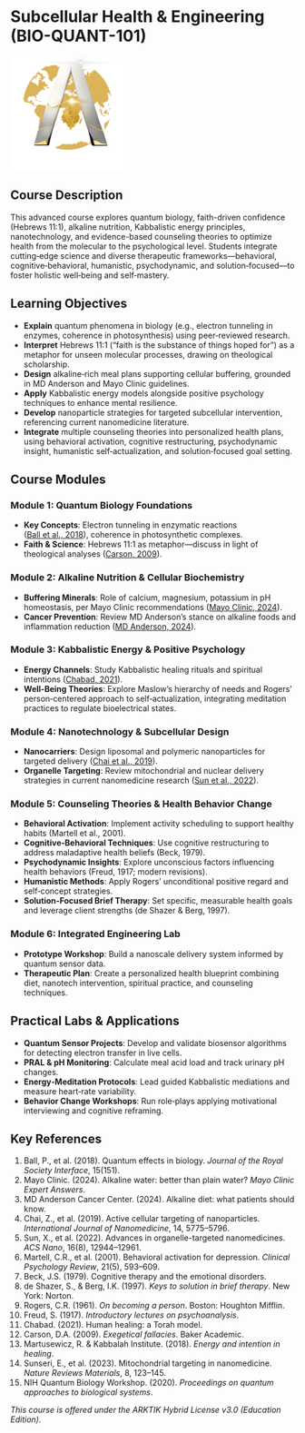 # Subcellular Health & Engineering (BIO-QUANT-101)
<img src="../../assets/ARKTIK%20Logo.png" alt="ARKTIK Logo" width="200">


## Course Description

This advanced course explores quantum biology, faith-driven confidence (Hebrews 11:1), alkaline nutrition, Kabbalistic energy principles, nanotechnology, and evidence-based counseling theories to optimize health from the molecular to the psychological level. Students integrate cutting‑edge science and diverse therapeutic frameworks—behavioral, cognitive‑behavioral, humanistic, psychodynamic, and solution‑focused—to foster holistic well‑being and self‑mastery.

## Learning Objectives

* **Explain** quantum phenomena in biology (e.g., electron tunneling in enzymes, coherence in photosynthesis) using peer‑reviewed research.
* **Interpret** Hebrews 11:1 (“faith is the substance of things hoped for”) as a metaphor for unseen molecular processes, drawing on theological scholarship.
* **Design** alkaline‑rich meal plans supporting cellular buffering, grounded in MD Anderson and Mayo Clinic guidelines.
* **Apply** Kabbalistic energy models alongside positive psychology techniques to enhance mental resilience.
* **Develop** nanoparticle strategies for targeted subcellular intervention, referencing current nanomedicine literature.
* **Integrate** multiple counseling theories into personalized health plans, using behavioral activation, cognitive restructuring, psychodynamic insight, humanistic self‑actualization, and solution‑focused goal setting.

## Course Modules

### Module 1: Quantum Biology Foundations

* **Key Concepts**: Electron tunneling in enzymatic reactions ([Ball et al., 2018](https://royalsocietypublishing.org/doi/10.1098/rsif.2018.0640)), coherence in photosynthetic complexes.
* **Faith & Science**: Hebrews 11:1 as metaphor—discuss in light of theological analyses ([Carson, 2009](https://academic.logos.com/bible/?query=Hebrews%2011:1)).

### Module 2: Alkaline Nutrition & Cellular Biochemistry

* **Buffering Minerals**: Role of calcium, magnesium, potassium in pH homeostasis, per Mayo Clinic recommendations ([Mayo Clinic, 2024](https://www.mayoclinic.org/healthy-lifestyle/nutrition-and-healthy-eating/expert-answers/alkaline-water/faq-20058029)).
* **Cancer Prevention**: Review MD Anderson’s stance on alkaline foods and inflammation reduction ([MD Anderson, 2024](https://www.mdanderson.org/cancerwise/alkaline-diet--what-cancer-patients-should-know.h00-159223356.html)).

### Module 3: Kabbalistic Energy & Positive Psychology

* **Energy Channels**: Study Kabbalistic healing rituals and spiritual intentions ([Chabad, 2021](https://www.chabad.org/kabbalah/article_cdo/aid/380341)).
* **Well‑Being Theories**: Explore Maslow’s hierarchy of needs and Rogers’ person‑centered approach to self‑actualization, integrating meditation practices to regulate bioelectrical states.

### Module 4: Nanotechnology & Subcellular Design

* **Nanocarriers**: Design liposomal and polymeric nanoparticles for targeted delivery ([Chai et al., 2019](https://www.ncbi.nlm.nih.gov/pmc/articles/PMC6836276)).
* **Organelle Targeting**: Review mitochondrial and nuclear delivery strategies in current nanomedicine research ([Sun et al., 2022](https://www.ncbi.nlm.nih.gov/pmc/articles/PMC9142986)).

### Module 5: Counseling Theories & Health Behavior Change

* **Behavioral Activation**: Implement activity scheduling to support healthy habits (Martell et al., 2001).
* **Cognitive‑Behavioral Techniques**: Use cognitive restructuring to address maladaptive health beliefs (Beck, 1979).
* **Psychodynamic Insights**: Explore unconscious factors influencing health behaviors (Freud, 1917; modern revisions).
* **Humanistic Methods**: Apply Rogers’ unconditional positive regard and self‑concept strategies.
* **Solution‑Focused Brief Therapy**: Set specific, measurable health goals and leverage client strengths (de Shazer & Berg, 1997).

### Module 6: Integrated Engineering Lab

* **Prototype Workshop**: Build a nanoscale delivery system informed by quantum sensor data.
* **Therapeutic Plan**: Create a personalized health blueprint combining diet, nanotech intervention, spiritual practice, and counseling techniques.

## Practical Labs & Applications

* **Quantum Sensor Projects**: Develop and validate biosensor algorithms for detecting electron transfer in live cells.
* **PRAL & pH Monitoring**: Calculate meal acid load and track urinary pH changes.
* **Energy‑Meditation Protocols**: Lead guided Kabbalistic mediations and measure heart‑rate variability.
* **Behavior Change Workshops**: Run role‑plays applying motivational interviewing and cognitive reframing.

## Key References

1. Ball, P., et al. (2018). Quantum effects in biology. *Journal of the Royal Society Interface*, 15(151).
2. Mayo Clinic. (2024). Alkaline water: better than plain water? *Mayo Clinic Expert Answers*.
3. MD Anderson Cancer Center. (2024). Alkaline diet: what patients should know.
4. Chai, Z., et al. (2019). Active cellular targeting of nanoparticles. *International Journal of Nanomedicine*, 14, 5775–5796.
5. Sun, X., et al. (2022). Advances in organelle-targeted nanomedicines. *ACS Nano*, 16(8), 12944–12961.
6. Martell, C.R., et al. (2001). Behavioral activation for depression. *Clinical Psychology Review*, 21(5), 593–609.
7. Beck, J.S. (1979). Cognitive therapy and the emotional disorders.
8. de Shazer, S., & Berg, I.K. (1997). *Keys to solution in brief therapy*. New York: Norton.
9. Rogers, C.R. (1961). *On becoming a person*. Boston: Houghton Mifflin.
10. Freud, S. (1917). *Introductory lectures on psychoanalysis*.
11. Chabad. (2021). Human healing: a Torah model.
12. Carson, D.A. (2009). *Exegetical fallacies*. Baker Academic.
13. Martusewicz, R. & Kabbalah Institute. (2018). *Energy and intention in healing*.
14. Sunseri, E., et al. (2023). Mitochondrial targeting in nanomedicine. *Nature Reviews Materials*, 8, 123–145.
15. NIH Quantum Biology Workshop. (2020). *Proceedings on quantum approaches to biological systems*.

*This course is offered under the ARKTIK Hybrid License v3.0 (Education Edition).*
